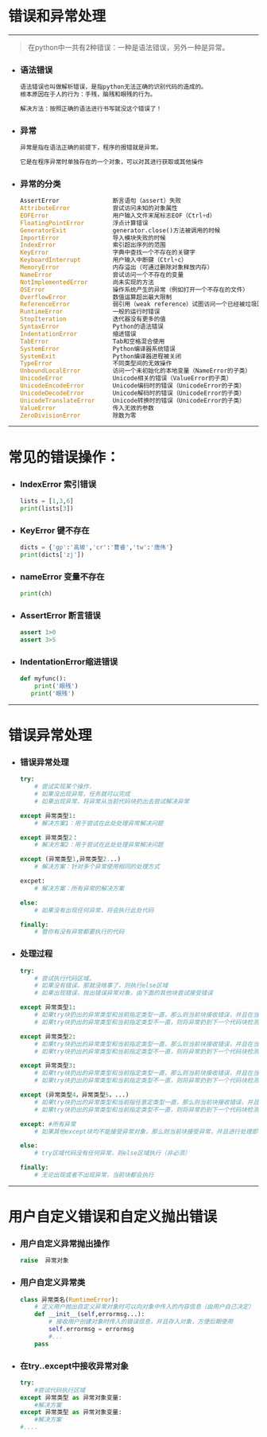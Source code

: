 错误和异常处理
===

---

> 在python中一共有2种错误：一种是语法错误，另外一种是异常。

* ### 语法错误

    ```py
    语法错误也叫做解析错误，是指python无法正确的识别代码的造成的。
    根本原因在于人的行为：手残，脑残和眼残的行为。

    解决方法：按照正确的语法进行书写就没这个错误了！
    ```

* ### 异常

    ```py
    异常是指在语法正确的前提下，程序的报错就是异常。

    它是在程序异常时单独存在的一个对象，可以对其进行获取或其他操作
    ```

* ### 异常的分类

    ```py
    AssertError               断言语句（assert）失败
    AttributeError            尝试访问未知的对象属性
    EOFError                  用户输入文件末尾标志EOF（Ctrl+d）
    FloatingPointError        浮点计算错误
    GeneratorExit             generator.close()方法被调用的时候
    ImportError               导入模块失败的时候
    IndexError                索引超出序列的范围
    KeyError                  字典中查找一个不存在的关键字
    KeyboardInterrupt         用户输入中断键（Ctrl+c）
    MemoryError               内存溢出（可通过删除对象释放内存）
    NameError                 尝试访问一个不存在的变量
    NotImplementedError       尚未实现的方法
    OSError                   操作系统产生的异常（例如打开一个不存在的文件）
    OverflowError             数值运算超出最大限制
    ReferenceError            弱引用（weak reference）试图访问一个已经被垃圾回收机制回收了的对象
    RuntimeError              一般的运行时错误
    StopIteration             迭代器没有更多的值
    SyntaxError               Python的语法错误
    IndentationError          缩进错误
    TabError                  Tab和空格混合使用
    SystemError               Python编译器系统错误
    SystemExit                Python编译器进程被关闭
    TypeError                 不同类型间的无效操作
    UnboundLocalError         访问一个未初始化的本地变量（NameError的子类）
    UnicodeError              Unicode相关的错误（ValueError的子类）
    UnicodeEncodeError        Unicode编码时的错误（UnicodeError的子类）
    UnicodeDecodeError        Unicode解码时的错误（UnicodeError的子类）
    UnicodeTranslateError     Unicode转换时的错误（UnicodeError的子类）
    ValueError                传入无效的参数
    ZeroDivisionError         除数为零
    ```

---
# 常见的错误操作：

* ### IndexError 索引错误

    ```py
    lists = [1,3,6]
    print(lists[3])
    ```

* ### KeyError 键不存在

    ```py
    dicts = {'gp':'高坡','cr':'曹睿','tw':'唐伟'}
    print(dicts['zj'])
    ```

* ### nameError 变量不存在

    ```py
    print(ch)
    ```

* ### AssertError 断言错误

    ```py
    assert 1>0
    assert 3>5
    ```

* ### IndentationError缩进错误

    ```py
    def myfunc():
        print('眼残')
       print('眼残')
    ```

---

# 错误异常处理

* ### 错误异常处理
    ```py
    try:
        # 尝试实现某个操作，
        # 如果没出现异常，任务就可以完成
        # 如果出现异常，将异常从当前代码块扔出去尝试解决异常

    except 异常类型1:
        # 解决方案1：用于尝试在此处处理异常解决问题

    except 异常类型2：
        # 解决方案2：用于尝试在此处处理异常解决问题

    except (异常类型1,异常类型2...)
        # 解决方案：针对多个异常使用相同的处理方式

    excpet:
        # 解决方案：所有异常的解决方案

    else:
        # 如果没有出现任何异常，将会执行此处代码

    finally:
        # 管你有没有异常都要执行的代码
    ```
* ### 处理过程
    ```py
    try:
        # 尝试执行代码区域。
        # 如果没有错误，那就没啥事了，则执行else区域
        # 如果出现错误，抛出错误异常对象，由下面的其他块尝试接受错误

    except 异常类型1:
        # 如果try块扔出的异常类型和当前指定类型一直，那么则当前块接收错误，并且在当前区域给出错误的解决方案。（非必须）
        # 如果try块扔出的异常类型和当前指定类型不一直，则将异常扔到下一个代码块检测

    except 异常类型2:
        # 如果try块扔出的异常类型和当前指定类型一直，那么则当前块接收错误，并且在当前区域给出错误的解决方案。（非必须）
        # 如果try块扔出的异常类型和当前指定类型不一直，则将异常扔到下一个代码块检测

    except 异常类型3:
        # 如果try块扔出的异常类型和当前指定类型一直，那么则当前块接收错误，并且在当前区域给出错误的解决方案。（非必须）
        # 如果try块扔出的异常类型和当前指定类型不一直，则将异常扔到下一个代码块检测

    except (异常类型4，异常类型5，...)
        # 如果try块扔出的异常类型和当前指任意定类型一直，那么则当前块接收错误，并且在当前区域给出错误的解决方案。（非必须）
        # 如果try块扔出的异常类型和当前指定类型不一直，则将异常扔到下一个代码块检测

    except: #所有异常
        # 如果其他except块均不能接受异常对象，那么则当前块接受异常，并且进行处理即可（非必须）

    else:
        # try区域代码没有任何异常，则else区域执行（非必须）

    finally:
        # 无论出现或者不出现异常，当前块都会执行
    ```

---

# 用户自定义错误和自定义抛出错误

* ### 用户自定义异常抛出操作
    ```py
    raise  异常对象
    ```

* ### 用户自定义异常类
    ```py
    class 异常类名(RuntimeError):
        # 定义用户抛出自定义异常对象时可以向对象中传入的内容信息（由用户自己决定）
        def __init__(self,errormsg...):
            # 接收用户创建对象时传入的错误信息，并且存入对象，方便后期使用
            self.errormsg = errormsg
            #...
        pass
    ```

* ### 在try..except中接收异常对象

    ```py
    try:
        #尝试代码执行区域
    except 异常类型 as 异常对象变量:
        #解决方案
    except 异常类型 as 异常对象变量:
        #解决方案
    #....
    ```